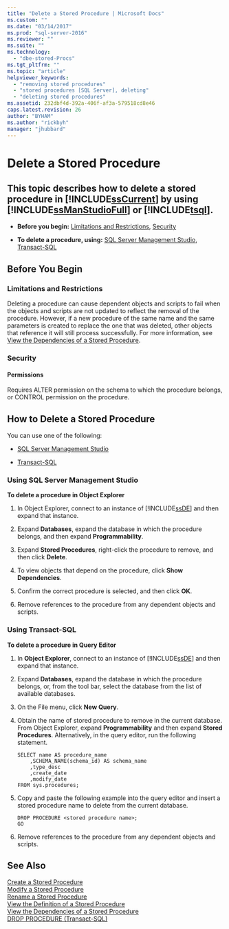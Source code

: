 ```yaml
---
title: "Delete a Stored Procedure | Microsoft Docs"
ms.custom: ""
ms.date: "03/14/2017"
ms.prod: "sql-server-2016"
ms.reviewer: ""
ms.suite: ""
ms.technology: 
  - "dbe-stored-Procs"
ms.tgt_pltfrm: ""
ms.topic: "article"
helpviewer_keywords: 
  - "removing stored procedures"
  - "stored procedures [SQL Server], deleting"
  - "deleting stored procedures"
ms.assetid: 232dbf4d-392a-406f-af3a-579518cd8e46
caps.latest.revision: 26
author: "BYHAM"
ms.author: "rickbyh"
manager: "jhubbard"
---
```

# Delete a Stored Procedure
    
##  <a name="Top"></a> This topic describes how to delete a stored procedure in [!INCLUDE[ssCurrent](../../includes/sscurrent-md.md)] by using [!INCLUDE[ssManStudioFull](../../includes/ssmanstudiofull-md.md)] or [!INCLUDE[tsql](../../includes/tsql-md.md)].  
  
-   **Before you begin:**  [Limitations and Restrictions](#Restrictions), [Security](#Security)  
  
-   **To delete a procedure, using:**  [SQL Server Management Studio](#SSMSProcedure), [Transact-SQL](#TsqlProcedure)  
  
##  <a name="BeforeYouBegin"></a> Before You Begin  
  
###  <a name="Restrictions"></a> Limitations and Restrictions  
 Deleting a procedure can cause dependent objects and scripts to fail when the objects and scripts are not updated to reflect the removal of the procedure. However, if a new procedure of the same name and the same parameters is created to replace the one that was deleted, other objects that reference it will still process successfully. For more information, see [View the Dependencies of a Stored Procedure](../../relational-databases/stored-procedures/view-the-dependencies-of-a-stored-procedure.md).  
  
###  <a name="Security"></a> Security  
  
####  <a name="Permissions"></a> Permissions  
 Requires ALTER permission on the schema to which the procedure belongs, or CONTROL permission on the procedure.  
  
##  <a name="Procedures"></a> How to Delete a Stored Procedure  
 You can use one of the following:  
  
-   [SQL Server Management Studio](#SSMSProcedure)  
  
-   [Transact-SQL](#TsqlProcedure)  
  
###  <a name="SSMSProcedure"></a> Using SQL Server Management Studio  
 **To delete a procedure in Object Explorer**  
  
1.  In Object Explorer, connect to an instance of [!INCLUDE[ssDE](../../includes/ssde-md.md)] and then expand that instance.  
  
2.  Expand **Databases**, expand the database in which the procedure belongs, and then expand **Programmability**.  
  
3.  Expand **Stored Procedures**, right-click the procedure to remove, and then click **Delete**.  
  
4.  To view objects that depend on the procedure, click **Show Dependencies**.  
  
5.  Confirm the correct procedure is selected, and then click **OK**.  
  
6.  Remove references to the procedure from any dependent objects and scripts.  
  
###  <a name="TsqlProcedure"></a> Using Transact-SQL  
 **To delete a procedure in Query Editor**  
  
1.  In **Object Explorer**, connect to an instance of [!INCLUDE[ssDE](../../includes/ssde-md.md)] and then expand that instance.  
  
2.  Expand **Databases**, expand the database in which the procedure belongs, or, from the tool bar, select the database from the list of available databases.  
  
3.  On the File menu, click **New Query**.  
  
4.  Obtain the name of stored procedure to remove in the current database. From Object Explorer, expand **Programmability** and then expand **Stored Procedures**. Alternatively, in the query editor, run the following statement.  
  
    ```tsql  
    SELECT name AS procedure_name   
        ,SCHEMA_NAME(schema_id) AS schema_name  
        ,type_desc  
        ,create_date  
        ,modify_date  
    FROM sys.procedures;  
    ```  
  
5.  Copy and paste the following example into the query editor and insert a stored procedure name to delete from the current database.  
  
    ```tsql  
    DROP PROCEDURE <stored procedure name>;  
    GO  
    ```  
  
6.  Remove references to the procedure from any dependent objects and scripts.  
  
## See Also  
 [Create a Stored Procedure](../../relational-databases/stored-procedures/create-a-stored-procedure.md)   
 [Modify a Stored Procedure](../../relational-databases/stored-procedures/modify-a-stored-procedure.md)   
 [Rename a Stored Procedure](../../relational-databases/stored-procedures/rename-a-stored-procedure.md)   
 [View the Definition of a Stored Procedure](../../relational-databases/stored-procedures/view-the-definition-of-a-stored-procedure.md)   
 [View the Dependencies of a Stored Procedure](../../relational-databases/stored-procedures/view-the-dependencies-of-a-stored-procedure.md)   
 [DROP PROCEDURE &#40;Transact-SQL&#41;](../../t-sql/statements/drop-procedure-transact-sql.md)  
  
  
